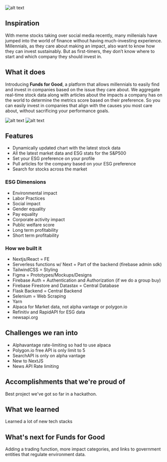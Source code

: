 ![alt text](https://i.imgur.com/53xZf66.jpg)

## Inspiration
With meme stocks taking over social media recently, many millenials have jumped into the world of finance without having much-investing experience. Millennials, as they care about making an impact, also want to know how they can invest sustainably. But as first-timers, they don’t know where to start and which company they should invest in.

## What it does
Introducing **Funds for Good**, a platform that allows millennials to easily find and invest in companies based on the issue they care about. We aggregate real-time stock data along with articles about the impacts a company has on the world to determine the metrics score based on their preference. So you can easily invest in companies that align with the causes you most care about, without sacrificing your
performance goals.

![alt text](https://i.imgur.com/CPwk67X.jpg)
![alt text](https://i.imgur.com/6dkeO2P.png)

## Features
- Dynamically updated chart with the latest stock data
- All the latest market data and ESG stats for the S&P500
- Set your ESG preference on your profile
- Pull articles for the company based on your ESG preference
- Search for stocks across the market

### ESG Dimensions
- Environmental impact
- Labor Practices
- Social impact
- Gender equality
- Pay equality
- Corporate activity impact
- Public welfare score
- Long term profitability
- Short term profitability

### How we built it
- Nextjs/React = FE
- Serverless functions w/ Next = Part of the backend (firebase admin sdk)
- TailwindCSS = Styling
- Figma = Prototypes/Mockups/Designs
- Firebase Auth = Authentication and Authorization (if we do a group buy)
- Firebase Firestore and Datastax = Central Database
- Flask Backend = Central Backend
- Selenium = Web Scraping
- Yarn
- Alpaca for Market data, not alpha vantage or polygon.io
- Refinitiv and RapidAPI for ESG data
- newsapi.org

## Challenges we ran into
- Alphavantage rate-limiting so had to use alpaca
- Polygon.io free API is only limit to 5
- SearchAPI is only on alpha vantage
- New to NextJS
- News API Rate limiting

## Accomplishments that we're proud of
Best project we've got so far in a hackathon.

## What we learned
Learned a lot of new tech stacks

## What's next for Funds for Good
Adding a trading function, more impact categories, and links to government entities that regulate environment data.
